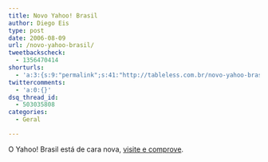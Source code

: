 ```yaml
---
title: Novo Yahoo! Brasil
author: Diego Eis
type: post
date: 2006-08-09
url: /novo-yahoo-brasil/
tweetbackscheck:
  - 1356470414
shorturls:
  - 'a:3:{s:9:"permalink";s:41:"http://tableless.com.br/novo-yahoo-brasil";s:7:"tinyurl";s:26:"http://tinyurl.com/44j7jcc";s:4:"isgd";s:19:"http://is.gd/Pg2eus";}'
twittercomments:
  - 'a:0:{}'
dsq_thread_id:
  - 503035808
categories:
  - Geral

---
```

O Yahoo! Brasil está de cara nova, [visite e comprove][1].

 [1]: http://br.yahoo.com/